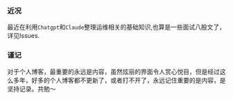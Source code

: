 ### 近况

最近在利用`Chatgpt`和`Claude`整理运维相关的基础知识,也算是一些面试八股文了，详见Issues.


### 谨记

对于个人博客，最重要的永远是内容，虽然炫丽的界面令人赏心悦目，但是经过这么多年，好多的个人博客都不更新了，或者打不开了，永远记住重要的是内容，是坚持记录。共勉～
